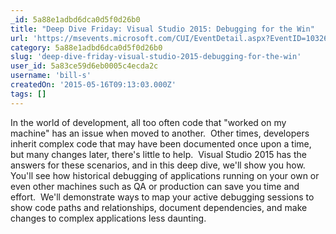 ```yaml
---
_id: 5a88e1adbd6dca0d5f0d26b0
title: "Deep Dive Friday: Visual Studio 2015: Debugging for the Win"
url: 'https://msevents.microsoft.com/CUI/EventDetail.aspx?EventID=1032621879&culture=en-US'
category: 5a88e1adbd6dca0d5f0d26b0
slug: 'deep-dive-friday-visual-studio-2015-debugging-for-the-win'
user_id: 5a83ce59d6eb0005c4ecda2c
username: 'bill-s'
createdOn: '2015-05-16T09:13:03.000Z'
tags: []
---
```


In the world of development, all too often code that "worked on my machine" has an issue when moved to another.  Other times, developers inherit complex code that may have been documented once upon a time, but many changes later, there's little to help.  Visual Studio 2015 has the answers for these scenarios, and in this deep dive, we'll show you how.  You'll see how historical debugging of applications running on your own or even other machines such as QA or production can save you time and effort.  We'll demonstrate ways to map your active debugging sessions to show code paths and relationships, document dependencies, and make changes to complex applications less daunting.
